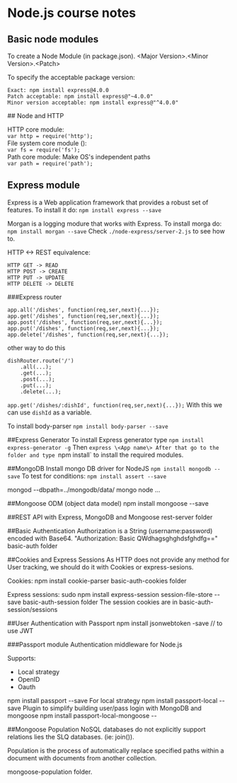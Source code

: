 # Node.js course notes

## Basic node modules


To create a Node Module (in package.json).
\<Major Version\>.\<Minor Version\>.\<Patch\>

To specify the acceptable package version:
```
Exact: npm install express@4.0.0
Patch acceptable: npm install express@"~4.0.0"
Minor version acceptable: npm install express@"^4.0.0"
```


## Node and HTTP

HTTP core module:  <br>
`var http = require('http');`<br>
File system core module ():<br>
`var fs = require('fs');`<br>
Path core module: Make OS's independent paths<br>
`var path = require('path');`<br>


## Express module

Express is a Web application framework that provides a robust set of features.
To install it do: `npm install express --save`

Morgan is a logging modure that works with Express.
To install morga do: `npm install morgan --save`
Check `./node-express/server-2.js` to see how to.

HTTP <-> REST equivalence:
```
HTTP GET -> READ
HTTP POST -> CREATE
HTTP PUT -> UPDATE
HTTP DELETE -> DELETE
```
###Express router
```
app.all('/dishes', function(req,ser,next){...});
app.get('/dishes', function(req,ser,next){...});
app.post('/dishes', function(req,ser,next){...});
app.put('/dishes', function(req,ser,next){...});
app.delete('/dishes', function(req,ser,next){...});
```
other way to do this
```
dishRouter.route('/')
	.all(...);
	.get(...);
	.post(...);
	.put(...);
	.delete(...);
```

`app.get('/dishes/:dishId', function(req,ser,next){...});` With this we can use `dishId` as a variable.

To install body-parser
`npm install body-parser --save`

##Express Generator
To install Express generator type `npm install express-generator -g`
Then `express \<App name\>
After that go to the folder and type `npm install` to install the required modules.

##MongoDB
Install mongo DB driver for NodeJS
`npm install mongodb --save`
To test for conditions:
`npm install assert --save`


 mongod --dbpath=../mongodb/data/
 mongo
 node ...

##Mongoose ODM (object data model)
npm install mongoose --save

##REST API with Express, MongoDB and Mongoose
rest-server folder

##Basic Authentication
Authorization is a String (username:password) encoded with Base64.
"Authorization: Basic QWdhagsghghdsfghdfg=="
basic-auth folder

##Cookies and Express Sessions
As HTTP does not provide any method for User tracking, we should do it with Cookies or express-sesions.

Cookies:
npm install cookie-parser
basic-auth-cookies folder

Express sessions:
sudo npm install express-session session-file-store --save
basic-auth-session folder
The session cookies are in basic-auth-session/sessions


##User Authentication with Passport
npm install jsonwebtoken -save // to use JWT

###Passport module
Authentication middleware for Node.js

Supports:
 - Local strategy
 - OpenID
 - Oauth

npm install passport --save
For local strategy
npm install passport-local --save
Plugin to simplify building user/pass login with MongoDB and mongoose
npm install passport-local-mongoose --

##Mongoose Population
NoSQL databases do not explicitly support relations lies the SLQ databases. (ie: join()).

Population is the process of automatically replace specified paths within a document with documents from another collection.

mongoose-population folder.






